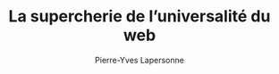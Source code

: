 ---
layout: post
title: "La supercherie de l’universalité du web"
link: https://write.as/pylapp/la-supercherie-de-luniversalite-du-web
author: Pierre-Yves Lapersonne
published_date: 30/10/2024
description: "Le web a été totalement travesti ces dernières années, voire décennies. De plus en plus de merdification, de monopoles, de silotages et de nivellement par le bas. Quand j'étais gamin, je voyais le web – au sens large – comme quelque chose d'universel. J'ai écrit mes premières lignes de code pour des pages web via le Site du Zéro. Je me rends compte qu'en l'état actuel des choses, cette universalité est une supercherie, une fumisterie grotesque. Ce billet de blog a un gros côté « Team Vieux Cons », je préviens."
language: fr
categories: "Liens"
tags: "Web Internet Navigateur ViePrivée Merdification"
og-tags: "Web Internet Navigateur ViePrivée Merdification"
permalink: /:categories/:year/:month/:day/:title/
---